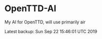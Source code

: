 # OpenTTD-AI
My AI for OpenTTD, will use primarily air

Latest backup: Sun Sep 22 15:46:01 UTC 2019
